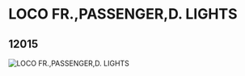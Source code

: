 # LOCO FR.,PASSENGER,D. LIGHTS
## 12015
![LOCO FR.,PASSENGER,D. LIGHTS](https://lc-www-live-s.legocdn.com/media/bricks/5/2/6020577.jpg)